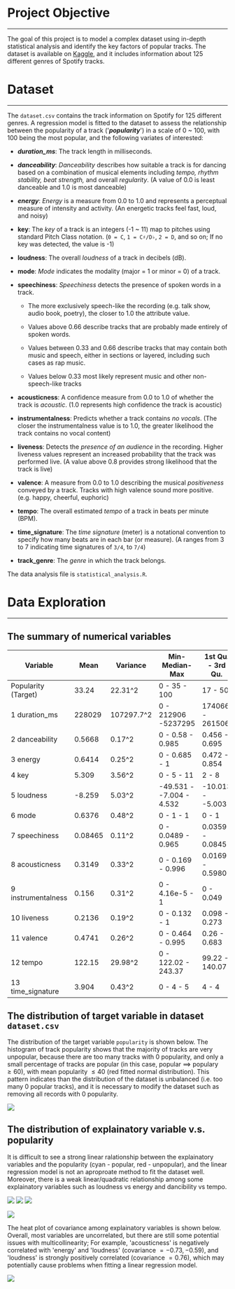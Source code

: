 # **Project Objective**

------------------------------------------------------------------------

The goal of this project is to model a complex dataset using in-depth statistical analysis and identify the key factors of popular tracks. The dataset is available on [Kaggle](https://www.kaggle.com/datasets/maharshipandya/-spotify-tracks-dataset?resource=download), and it includes information about 125 different genres of Spotify tracks.

# **Dataset**

------------------------------------------------------------------------

The `dataset.csv` contains the track information on Spotify for 125 different genres. A regression model is fitted to the dataset to assess the relationship between the popularity of a track ('***popularity***') in a scale of 0 \~ 100, with 100 being the most popular, and the following variates of interested:

-   ***duration_ms***: The track length in milliseconds.

-   ***danceability***: *Danceability* describes how suitable a track is for dancing based on a combination of musical elements including *tempo, rhythm stability, beat strength,* and overall *regularity*. (A value of 0.0 is least danceable and 1.0 is most danceable)

-   ***energy***: *Energy* is a measure from 0.0 to 1.0 and represents a perceptual measure of intensity and activity. (An energetic tracks feel fast, loud, and noisy)

-   **key**: The *key* of a track is an integers (-1 \~ 11) map to pitches using standard Pitch Class notation. (`0 = C`, `1 = C♯/D♭`, `2 = D`, and so on; If no key was detected, the value is -1)

-   **loudness**: The overall *loudness* of a track in decibels (dB).

-   **mode**: *Mode* indicates the modality (major = 1 or minor = 0) of a track.

-   **speechiness**: *Speechiness* detects the presence of spoken words in a track.

    -   The more exclusively speech-like the recording (e.g. talk show, audio book, poetry), the closer to 1.0 the attribute value.

    -   Values above 0.66 describe tracks that are probably made entirely of spoken words.

    -   Values between 0.33 and 0.66 describe tracks that may contain both music and speech, either in sections or layered, including such cases as rap music.

    -   Values below 0.33 most likely represent music and other non-speech-like tracks

-   **acousticness**: A confidence measure from 0.0 to 1.0 of whether the track is *acoustic*. (1.0 represents high confidence the track is acoustic)

-   **instrumentalness**: Predicts whether a track contains *no* *vocals*. (The closer the instrumentalness value is to 1.0, the greater likelihood the track contains no vocal content)

-   **liveness**: Detects the *presence of an audience* in the recording. Higher liveness values represent an increased probability that the track was performed live. (A value above 0.8 provides strong likelihood that the track is live)

-   **valence**: A measure from 0.0 to 1.0 describing the musical *positiveness* conveyed by a track. Tracks with high valence sound more positive. (e.g. happy, cheerful, euphoric)

-   **tempo**: The overall estimated *tempo* of a track in beats per minute (BPM).

-   **time_signature**: The *time signature* (meter) is a notational convention to specify how many beats are in each bar (or measure). (A ranges from 3 to 7 indicating time signatures of `3/4`, to `7/4`)

-   **track_genre**: The *genre* in which the track belongs.

The data analysis file is `statistical_analysis.R`.

# **Data Exploration**

------------------------------------------------------------------------

## The summary of numerical variables

| Variable            | Mean    | Variance    | Min-Median-Max           | 1st Qu. - 3rd Qu. |
|---------------------|---------|-------------|--------------------------|-------------------|
| Popularity (Target) | 33.24   | 22.31\^2    | 0 - 35 - 100             | 17 - 50           |
| 1 duration_ms       | 228029  | 107297.7\^2 | 0 - 212906 -5237295      | 174066 - 261506   |
| 2 danceability      | 0.5668  | 0.17\^2     | 0 - 0.58 - 0.985         | 0.456 - 0.695     |
| 3 energy            | 0.6414  | 0.25\^2     | 0 - 0.685 - 1            | 0.472 - 0.854     |
| 4 key               | 5.309   | 3.56\^2     | 0 - 5 - 11               | 2 - 8             |
| 5 loudness          | -8.259  | 5.03\^2     | -49.531 - -7.004 - 4.532 | -10.013 - -5.003  |
| 6 mode              | 0.6376  | 0.48\^2     | 0 - 1 - 1                | 0 - 1             |
| 7 speechiness       | 0.08465 | 0.11\^2     | 0 - 0.0489 - 0.965       | 0.0359 - 0.0845   |
| 8 acousticness      | 0.3149  | 0.33\^2     | 0 - 0.169 - 0.996        | 0.0169 - 0.5980   |
| 9 instrumentalness  | 0.156   | 0.31\^2     | 0 - 4.16e-5 - 1          | 0 - 0.049         |
| 10 liveness         | 0.2136  | 0.19\^2     | 0 - 0.132 - 1            | 0.098 - 0.273     |
| 11 valence          | 0.4741  | 0.26\^2     | 0 - 0.464 - 0.995        | 0.26 - 0.683      |
| 12 tempo            | 122.15  | 29.98\^2    | 0 - 122.02 - 243.37      | 99.22 - 140.07    |
| 13 time_signature   | 3.904   | 0.43\^2     | 0 - 4 - 5                | 4 - 4             |

## The distribution of target variable in dataset `dataset.csv`

The distribution of the target variable `popularity` is shown below. The histogram of track popularity shows that the majority of tracks are very unpopular, because there are too many tracks with 0 popularity, and only a small percentage of tracks are popular (in this case, popular $\implies$ populary $\geq 60$), with mean popularity $\leq 40$ (red fitted normal distribution). This pattern indicates than the distribution of the dataset is unbalanced (i.e. too many 0 popular tracks), and it is necessary to modify the dataset such as removing all records with 0 popularity.

![](img/Histogram_of_track_popularity.png)

## The distribution of explainatory variable v.s. popularity

It is difficult to see a strong linear ralationship between the explainatory variables and the popularity (cyan - popular, red - unpopular), and the linear regression model is not an aproproate method to fit the dataset well. Moreover, there is a weak linear/quadratic relationship among some explainatory variables such as loudness vs energy and dancibility vs tempo.

![](img/Explanatory_vs_target_1.png) ![](img/Explanatory_vs_target_2.png) ![](img/Explanatory_vs_target_3.png)

![](img/Explanatory_vs_Explanatory.png)

The heat plot of covariance among explainatory variables is shown below. Overall, most variables are uncorrelated, but there are still some potential issues with multicollinearity; For example, 'acousticness' is negatively correlated with 'energy' and 'loudness' (covariance $= -0.73, -0.59$), and 'loudness' is strongly positively correlated (covariance $= 0.76$), which may potentially cause problems when fitting a linear regression model.

![](img/Covariance_plot.png)
